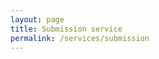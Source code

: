 ```yaml
---
layout: page
title: Submission service
permalink: /services/submission
---
```


<!--
Move the markdown title slightly up to
match the proper titles on other pages
-->
<div style="margin-top: -38pt">
